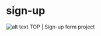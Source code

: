 # sign-up

![alt text](https://github.com/jpablico/calculaWeb/blob/main/resources/neko-cat-logo.png?raw=true)
TOP | Sign-up form project
